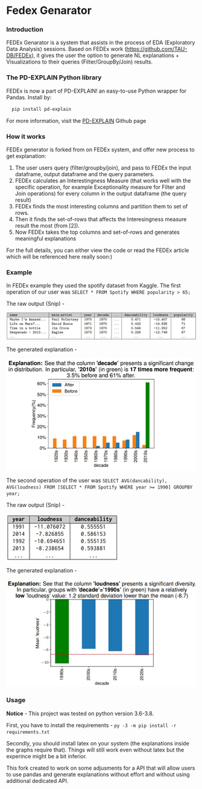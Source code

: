 
# Fedex Genarator
### Introduction
FEDEx Genarator is a system that assists in the process of EDA (Exploratory Data Analysis) sessions. Based on FEDEx work (https://github.com/TAU-DB/FEDEx), it gives the user the option to generate NL explanations + Visualizations to their queries (Filter/GroupBy/Join) results.

### The PD-EXPLAIN Python library
FEDEx is now a part of PD-EXPLAIN! an easy-to-use Python wrapper for Pandas. 
Install by:
```bash
  pip install pd-explain
```
For more information, visit the [PD-EXPLAIN](https://github.com/analysis-bots/pd-explain) Github page


### How it works
FEDEx generator is forked from on FEDEx system, and offer new process to get explanation:

1. The user users query (filter/groupby/join), and pass to FEDEx the input dataframe, output dataframe and the query parameters.
3. FEDEx calculates an Interestingness Measure (that works well with the specific operation, for example Exceptionality measure for Filter and Join operations) for every column in the output dataframe (the query result)
4. FEDEx finds the most interesting columns and partition them to set of rows.
5. Then it finds the set-of-rows that affects the Interesingness measure result the most (from [2]).
6. Now FEDEx takes the top columns and set-of-rows and generates meaningful explanations

For the full details, you can either view the code or read the FEDEx article which will be referenced here really soon:)

### Example
In FEDEx example they used the spotify dataset from Kaggle.
The first operation of our user was `SELECT * FROM Spotify WHERE popularity > 65;`

The raw output (Snip) -

![Filter output](Images/filter_result.jpg)

The generated explanation -

![Filter explanation](Images/filter_explanation.jpg)

The second operation of the user was `SELECT AVG(dancability), AVG(loudness) FROM [SELECT * FROM Spotify WHERE year >= 1990] GROUPBY year;`

The raw output (Snip) -

![GroupBy output](Images/groupby_result.jpg)

The generated explanation -

![GroupBy explanation](Images/groupby_explanation.jpg)

### Usage

**Notice** - This project was tested on python version 3.6-3.8. 

First, you have to install the requirements - `py -3 -m pip install -r requirements.txt`

Secondly, you should install latex on your system (the explanations inside the graphs require that). Things will still work even without latex but the experince might be a bit inferior.

This fork created to work on some adjusments for a API that will allow users to use pandas and generate explanations without effort and without using additional dedicated API.
